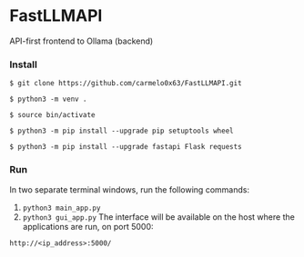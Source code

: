 # FastLLMAPI
API-first frontend to Ollama (backend)

### Install
```
$ git clone https://github.com/carmelo0x63/FastLLMAPI.git

$ python3 -m venv .

$ source bin/activate

$ python3 -m pip install --upgrade pip setuptools wheel

$ python3 -m pip install --upgrade fastapi Flask requests
```

### Run
In two separate terminal windows, run the following commands:
1. `python3 main_app.py`
2. `python3 gui_app.py`
The interface will be available on the host where the applications are run, on port 5000:
```
http://<ip_address>:5000/
```
